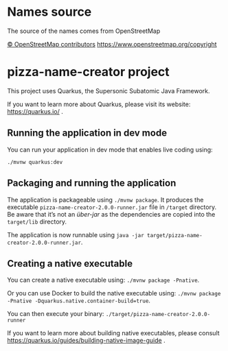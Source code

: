 # Names source
The source of the names comes from OpenStreetMap

[© OpenStreetMap contributors](https://www.openstreetmap.org/copyright)
https://www.openstreetmap.org/copyright


# pizza-name-creator project

This project uses Quarkus, the Supersonic Subatomic Java Framework.

If you want to learn more about Quarkus, please visit its website: https://quarkus.io/ .

## Running the application in dev mode

You can run your application in dev mode that enables live coding using:
```
./mvnw quarkus:dev
```

## Packaging and running the application

The application is packageable using `./mvnw package`.
It produces the executable `pizza-name-creator-2.0.0-runner.jar` file in `/target` directory.
Be aware that it’s not an _über-jar_ as the dependencies are copied into the `target/lib` directory.

The application is now runnable using `java -jar target/pizza-name-creator-2.0.0-runner.jar`.

## Creating a native executable

You can create a native executable using: `./mvnw package -Pnative`.

Or you can use Docker to build the native executable using: `./mvnw package -Pnative -Dquarkus.native.container-build=true`.

You can then execute your binary: `./target/pizza-name-creator-2.0.0-runner`

If you want to learn more about building native executables, please consult https://quarkus.io/guides/building-native-image-guide .